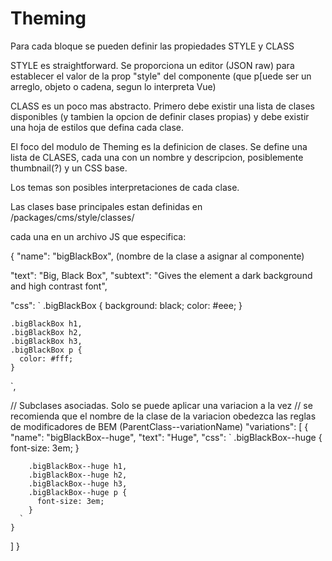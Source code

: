 # Theming

Para cada bloque se pueden definir las propiedades STYLE y CLASS

STYLE es straightforward.  Se proporciona un editor (JSON raw) para establecer el valor de la prop "style"
del componente (que p[uede ser un arreglo, objeto o cadena, segun lo interpreta Vue)

CLASS es un poco mas abstracto.  Primero debe existir una lista de clases disponibles (y tambien la opcion de definir clases propias)
y debe existir una hoja de estilos que defina cada clase.

El foco del modulo de Theming es la definicion de clases.  Se define una lista de CLASES, cada una con un nombre y descripcion,
posiblemente thumbnail(?) y un CSS base.

Los temas son posibles interpretaciones de cada clase.

Las clases base principales estan definidas en
/packages/cms/style/classes/

cada una en un archivo JS que especifica:

{
  "name": "bigBlackBox",  (nombre de la clase a asignar al componente)

  "text": "Big, Black Box",
  "subtext": "Gives the element a dark background and high contrast font",

  "css": `
    .bigBlackBox {
      background: black;
      color: #eee;
    }

    .bigBlackBox h1,
    .bigBlackBox h2,
    .bigBlackBox h3,
    .bigBlackBox p {
      color: #fff;
    }
  `,

  // Subclases asociadas.  Solo se puede aplicar una variacion a la vez
  // se recomienda que el nombre de la clase de la variacion obedezca las reglas de modificadores de BEM (ParentClass--variationName)
  "variations": [
    {
      "name": "bigBlackBox--huge",
      "text": "Huge",
      "css": `
        .bigBlackBox--huge {
          font-size: 3em;
        }

        .bigBlackBox--huge h1,
        .bigBlackBox--huge h2,
        .bigBlackBox--huge h3,
        .bigBlackBox--huge p {
          font-size: 3em;
        }
      `
    }
  ]
}